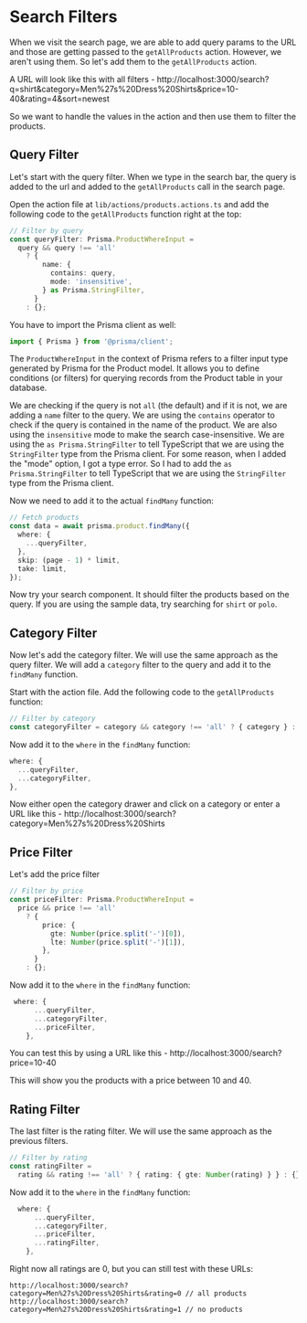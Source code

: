 # Search Filters

When we visit the search page, we are able to add query params to the URL and those are getting passed to the `getAllProducts` action. However, we aren't using them. So let's add them to the `getAllProducts` action.

A URL will look like this with all filters - http://localhost:3000/search?q=shirt&category=Men%27s%20Dress%20Shirts&price=10-40&rating=4&sort=newest

So we want to handle the values in the action and then use them to filter the products.

## Query Filter

Let's start with the query filter. When we type in the search bar, the query is added to the url and added to the `getAllProducts` call in the search page.

Open the action file at `lib/actions/products.actions.ts` and add the following code to the `getAllProducts` function right at the top:

```ts
// Filter by query
const queryFilter: Prisma.ProductWhereInput =
  query && query !== 'all'
    ? {
        name: {
          contains: query,
          mode: 'insensitive',
        } as Prisma.StringFilter,
      }
    : {};
```

You have to import the Prisma client as well:

```ts
import { Prisma } from '@prisma/client';
```

The `ProductWhereInput` in the context of Prisma refers to a filter input type generated by Prisma for the Product model. It allows you to define conditions (or filters) for querying records from the Product table in your database.

We are checking if the query is not `all` (the default) and if it is not, we are adding a `name` filter to the query. We are using the `contains` operator to check if the query is contained in the name of the product. We are also using the `insensitive` mode to make the search case-insensitive. We are using the `as Prisma.StringFilter` to tell TypeScript that we are using the `StringFilter` type from the Prisma client. For some reason, when I added the "mode" option, I got a type error. So I had to add the `as Prisma.StringFilter` to tell TypeScript that we are using the `StringFilter` type from the Prisma client.

Now we need to add it to the actual `findMany` function:

```ts
// Fetch products
const data = await prisma.product.findMany({
  where: {
    ...queryFilter,
  },
  skip: (page - 1) * limit,
  take: limit,
});
```

Now try your search component. It should filter the products based on the query. If you are using the sample data, try searching for `shirt` or `polo`.

## Category Filter

Now let's add the category filter. We will use the same approach as the query filter. We will add a `category` filter to the query and add it to the `findMany` function.

Start with the action file. Add the following code to the `getAllProducts` function:

```ts
// Filter by category
const categoryFilter = category && category !== 'all' ? { category } : {};
```

Now add it to the `where` in the `findMany` function:

```ts
where: {
  ...queryFilter,
  ...categoryFilter,
},
```

Now either open the category drawer and click on a category or enter a URL like this - http://localhost:3000/search?category=Men%27s%20Dress%20Shirts

## Price Filter

Let's add the price filter

```ts
// Filter by price
const priceFilter: Prisma.ProductWhereInput =
  price && price !== 'all'
    ? {
        price: {
          gte: Number(price.split('-')[0]),
          lte: Number(price.split('-')[1]),
        },
      }
    : {};
```

Now add it to the `where` in the `findMany` function:

```ts
 where: {
      ...queryFilter,
      ...categoryFilter,
      ...priceFilter,
    },
```

You can test this by using a URL like this - http://localhost:3000/search?price=10-40

This will show you the products with a price between 10 and 40.

## Rating Filter

The last filter is the rating filter. We will use the same approach as the previous filters.

```ts
// Filter by rating
const ratingFilter =
  rating && rating !== 'all' ? { rating: { gte: Number(rating) } } : {};
```

Now add it to the `where` in the `findMany` function:

```ts
  where: {
      ...queryFilter,
      ...categoryFilter,
      ...priceFilter,
      ...ratingFilter,
    },
```

Right now all ratings are 0, but you can still test with these URLs:

```
http://localhost:3000/search?category=Men%27s%20Dress%20Shirts&rating=0 // all products
http://localhost:3000/search?category=Men%27s%20Dress%20Shirts&rating=1 // no products

```
